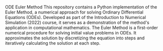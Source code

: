 ODE Euler Method
This repository contains a Python implementation of the Euler Method, a numerical approach for solving Ordinary Differential Equations (ODEs). Developed as part of the Introduction to Numerical Simulation (2022) course, it serves as a demonstration of the method's application in computational mathematics.
The Euler Method is a first-order numerical procedure for solving initial value problems in ODEs. It approximates the solution by discretizing the equation into steps and iteratively calculating the solution at each step.
